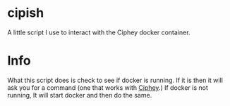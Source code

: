 # cipish
A little script I use to interact with the Ciphey docker container.


# Info
What this script does is check to see if docker is running. If it is then it will ask you for a command (one that works with [Ciphey](https://github.com/Ciphey/Ciphey).)
If docker is not running, It will start docker and then do the same.
